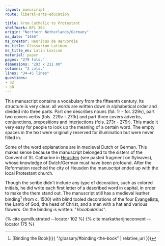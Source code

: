 ```yaml
---
layout: manuscript
route: liberal-arts-education

title: From Catholic to Protestant
shelfmark: BPL 304
origin: "Northern Netherlands/Germany"
ms_date: "1466"
ms_creator: Henricus de Hervordia
ms_title: Glossarium Latinum
ms_title_en: Latin Lexicon
material: paper
pages: "279 fols."
dimensions: "293 x 211 mm"
columns: "2 cols."
lines: "34-45 lines"
questions:
- a2
- b8
---
```


This manuscript contains a vocabulary from the fifteenth century. Its
structure is very clear: all words are written down in alphabetical
order and divided into three parts. Part one describes nouns (fol. 1r -
fol. 229v), part two covers verbs (fols. 229v - 273r) and part three
covers adverbs, conjunctions, prepositions and interjections (fols. 273r - 279r).
This made it very easy for people to look up the meaning of a
certain word. The empty spaces in the text were originally reserved for
illumination but were never filled in.

Some of the word explanations are in medieval Dutch or German. This
makes sense because the manuscript belonged to the sisters of the
Convent of St. Catharine in
[Heusden](https://nl.wikipedia.org/wiki/Heusden_(vestingstad)) (see
pasted fragment on flyleaves), whose knowledge of Dutch/German must have
been profound. After the Reformation reached the city of Heusden the
manuscript ended up with the local Protestant church.

Though the scribe didn't include any type of decoration, such as colored
initials, he did write each first letter of a described word in capital,
in order to make the them stand out.
The manuscript still has a medieval leather binding[^1] (from c. 1500)
with blind tooled decorations of the four
[Evangelists](https://en.wikipedia.org/wiki/Four_Evangelists), the Lamb
of God, the head of Christ, and a man with a hat and various flowers. On
the binding is written: "*Vocabularius*".

[^1]: [Binding the Book]({{ "/glossary/#binding-the-book" | relative_url }})

{% cite gumillustrated --locator 102 %}
{% cite markatharijneconvent --locator 175 %}